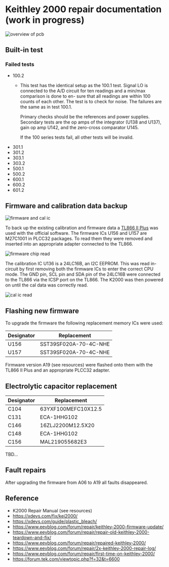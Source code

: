 # Keithley 2000 repair documentation (work in progress)

![overview of pcb](/images/overview_pcb.jpg?raw=true)

## Built-in test

### Failed tests

- 100.2
  - This test has the identical setup as the 100.1 test. Signal LO is connected
    to the A/D circuit for ten readings and a min/max comparison is done to en-
    sure that all readings are within 100 counts of each other. The test is to check
    for noise. The failures are the same as in test 100.1.

    Primary checks should be the references and power supplies. Secondary
    tests are the op amps of the integrator (U138 and U137), gain op amp U142,
    and the zero-cross comparator U145.

     If the 100 series tests fail, all other tests will be invalid.
- 301.1
- 301.2
- 303.1
- 303.2
- 500.1
- 500.2
- 600.1
- 600.2
- 601.2

## Firmware and calibration data backup

![firmware and cal ic](/images/cpu.jpg?raw=true)

To back up the existing calibration and firmware data a [TL866 II Plus](http://www.xgecu.com/en/) was used with the official software. The firmware ICs U156 and U157 are M27C1001 in PLCC32 packages. To read them they were removed and inserted into an appropriate adapter connected to the TL866.

![firmware chip read](/images/tl866.jpg?raw=true)

The calibration IC U136 is a 24LC16B, an I2C EEPROM. This was read in-circuit by first removing both the firmware ICs to enter the correct CPU mode. The GND pin, SCL pin and SDA pin of the 24LC16B were connected to the TL866 via the ICSP port on the TL866. The K2000 was then powered on until the cal data was correctly read.

![cal ic read](/images/read_cal.jpg?raw=true)

## Flashing new firmware

To upgrade the firmware the following replacement memory ICs were used:

| Designator | Replacement |
| ---------- | ----------- |
| U156 | SST39SF020A-70-4C-NHE |
| U157 | SST39SF020A-70-4C-NHE |

Firmware version A19 (see resources) were flashed onto them with the TL866 II Plus and an appropriate PLCC32 adapter.

## Electrolytic capacitor replacement

| Designator | Replacement |
| ---------- | ----------- |
| C104 | 63YXF100MEFC10X12.5 |
| C131 | ECA-1HHG102 |
| C146 | 16ZLJ2200M12.5X20|
| C148 | ECA-1HHG102 |
| C156 | MAL219055682E3 |

TBD...

## Fault repairs

After upgrading the firmware from A06 to A19 all faults disappeared.

## Reference

- K2000 Repair Manual (see resources)
- <https://xdevs.com/fix/kei2000/>
- <https://xdevs.com/guide/plastic_bleach/>
- <https://www.eevblog.com/forum/repair/keithley-2000-firmware-update/>
- <https://www.eevblog.com/forum/repair/repair-old-keithley-2000-teardown-and-fix/>
- <https://www.eevblog.com/forum/repair/repaired-keithley-2000/>
- <https://www.eevblog.com/forum/repair/2x-keithley-2000-repair-log/>
- <https://www.eevblog.com/forum/repair/first-time-on-keithley-2000/>
- <https://forum.tek.com/viewtopic.php?f=32&t=6600>
